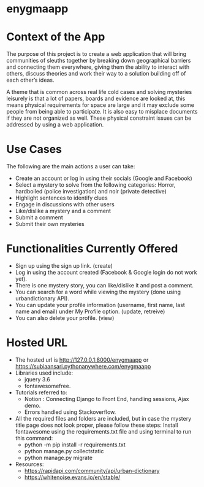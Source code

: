 # enygmaapp

# Context of the App
The purpose of this project is to create a web application that will bring communities of sleuths together by breaking down geographical barriers and connecting them everywhere, giving them the ability to interact with others, discuss theories and work their way to a solution building off of each other’s ideas. 

A theme that is common across real life cold cases and solving mysteries leisurely is that a lot of papers, boards and evidence are looked at, this means physical requirements for space are large and it may exclude some people from being able to participate. It is also easy to misplace documents if they are not organized as well. These physical constraint issues can be addressed by using a web application.

# Use Cases
The following are the main actions a user can take:
- Create an account or log in using their socials (Google and Facebook)
-	Select a mystery to solve from the following categories: Horror, hardboiled (police investigation) and noir (private detective)
-	Highlight sentences to identify clues
-	Engage in discussions with other users
-	Like/dislike a mystery and a comment
-	Submit a comment
- Submit their own mysteries


# Functionalities Currently Offered
- Sign up using the sign up link. (create)
- Log in using the account created (Facebook & Google login do not work yet).
- There is one mystery story, you can like/dislike it and post a comment.
- You can search for a word while viewing the mystery (done using urbandictionary API).
- You can update your profile information (username, first name, last name and email) under My Profile option. (update, retreive)
- You can also delete your profile. (view)
 
# Hosted URL
- The hosted url is http://127.0.0.1:8000/enygmaapp or https://subiaansari.pythonanywhere.com/enygmaapp
- Libraries used include: 
  - jquery 3.6
  - fontawesomefree. 
- Tutorials referred to: 
  - Notion : Connecting Django to Front End, handling sessions, Ajax demo. 
  - Errors handled using Stackoverflow.
-	All the required files and folders are included, but in case the mystery title page does not look proper, please follow these steps:
	Install fontawesome using the requirements.txt file and using terminal to run this command: 
	- python -m pip install -r requirements.txt
	- python manage.py collectstatic
	- python manage.py migrate
- Resources:
	- https://rapidapi.com/community/api/urban-dictionary
	- https://whitenoise.evans.io/en/stable/
